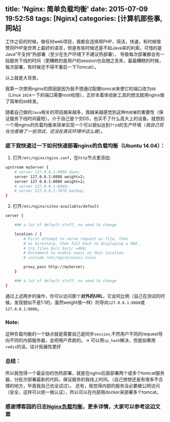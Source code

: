 title: 'Nginx: 简单负载均衡'
date: 2015-07-09 19:52:58
tags: [Nginx]
categories: [计算机那些事, 网站]
---
工作之前的时候，做任何web项目，我都会选择用PHP，简洁，快速，有时候很赞同PHP是世界上最好的语言，但是有些时候还是不如Java来的利索。可惜的是Java“不支持”热部署（至少在生产环境下不建议热部署），
导致每次部署都会有一段服务下线的时间（更糟糕的是用户的session也会随之丢失，最最糟糕的时候，每次部署，有时候还不得不重启一下Tomcat）。
<!-- more -->
以上就是大背景。

我第一次使用nginx的原因是因为我不想通过配置tomcat来使它的端口改为`80`（Linux `1024`一下的端口需要root权限），正好本着体验新工具的想法就用nginx做了简单的`80`转发。

随着自己做的`Java`相关的项目越来越多，我越来越感觉到这种`热部署`的重要性（保证服务下线时间最短）。介于自己是个穷DS，也买不了什么高大上的设备。就想到一个用nginx的负载均衡来简单实现一个可以貌似达到`7*24`的生产环境（*我自己现在也是做了一些测试，还没在真实环境中这么做*）。

### 底下我快速过一下如何快速部署nginx的负载均衡（Ubuntu 14.04）：
1. 打开`/etc/nginx/nginx.conf`，在`http`节点里添加:

```bash
upstream myServer {
    # server 127.0.0.1:9090 down;
    server 127.0.0.1:8888 weight=2;
    server 127.0.0.1:8080 weight=2;
    # server 127.0.0.1:6060;
    # server 127.0.0.1:7070 backup;
}
```

2. 打开`/etc/nginx/sites-available/default`

```bash
server {

    ### a lot of default stuff, no need to change

    location / {
        # First attempt to serve request as file, then
        # as directory, then fall back to displaying a 404.
        # try_files $uri $uri/ =404;
        # Uncomment to enable naxsi on this location
        # include /etc/nginx/naxsi.rules

        proxy_pass http://myServer;
    }

    ### a lot of default stuff, no need to change
}
```

通过上述两步的操作，你可以访问那个**对外的URL**，它会同比例（自己在测试的时候，发现貌似不是1:1的，虽然weight值一样）的导向`127.0.0.1:8888`或`127.0.0.1:8080`。

### Note:
这种负载均衡的一个缺点就是需要自己是同步`session`,不然用户不同的request导向不同的内部服务器，会把用户弄疯的。-> 可以用`ip_hash`解决，但是如果用`redis`的话，估计拓展性更好

### 总结：
所以我觉得一个最妥协的伪热部署，就是在nginx后面部署两个或多个tomcat服务器，分批次部署最新的代码，保证服务的我线上时间。（自己想想还是有很多不合理的地方，毕竟我自己也没试过）。
还有，我觉得内部的服务没必要被公网访问（安全，这样可以统一做认证），所以可以在内部用docker来部署多个tomcat。

### 感谢博客园的日志[Nginx负载均衡](http://www.cnblogs.com/xiaogangqq123/archive/2011/03/04/1971002.html)，更多详情，大家可以参考这边文章
